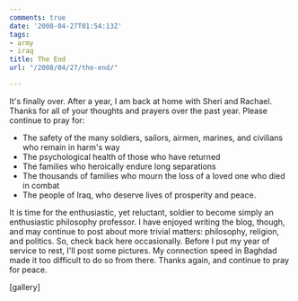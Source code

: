 ```yaml
---
comments: true
date: '2008-04-27T01:54:13Z'
tags:
- army
- iraq
title: The End
url: "/2008/04/27/the-end/"

---
```

<p>It's finally over. After a year, I am back at home with Sheri and Rachael. Thanks for all of your thoughts and prayers over the past year. Please continue to pray for:</p>
<ul>
<li>The safety of the many soldiers, sailors, airmen, marines, and civilians who remain in harm's way</li>
<li>The psychological health of those who have returned</li>
<li>The families who heroically endure long separations</li>
<li>The thousands of families who mourn the loss of a loved one who died in combat</li>
<li>The people of Iraq, who deserve lives of prosperity and peace.</li>
</ul>
<div>It is time for the enthusiastic, yet reluctant, soldier to become simply an enthusiastic philosophy professor. I have enjoyed writing the blog, though, and may continue to post about more trivial matters: philosophy, religion, and politics. So, check back here occasionally. Before I put my year of service to rest, I'll post some pictures. My connection speed in Baghdad made it too difficult to do so from there. Thanks again, and continue to pray for peace.</div>
<p>[gallery]</p>
